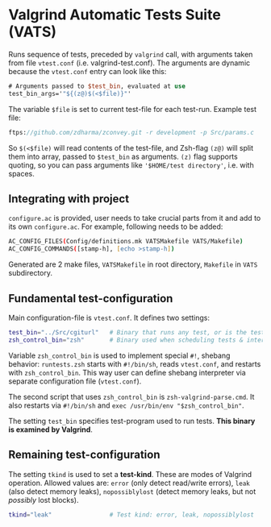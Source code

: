 # Valgrind Automatic Tests Suite (VATS)

Runs sequence of tests, preceded by `valgrind` call, with arguments taken from file `vtest.conf`
(i.e. valgrind-test.conf). The arguments are dynamic because the `vtest.conf` entry can look like
this:

```SystemVerilog
# Arguments passed to $test_bin, evaluated at use
test_bin_args='"${(z@)$(<$file)}"'
```

The variable `$file` is set to current test-file for each test-run. Example test file:

```SystemVerilog
ftps://github.com/zdharma/zconvey.git -r development -p Src/params.c
```

So `$(<$file)` will read contents of the test-file, and Zsh-flag `(z@)` will split them into
array, passed to `$test_bin` as arguments. `(z)` flag supports quoting, so you can pass
arguments like `'$HOME/test directory'`, i.e. with spaces.

## Integrating with project

`configure.ac` is provided, user needs to take crucial parts from it and add to its own `configure.ac`.
For example, following needs to be added:

```zsh
AC_CONFIG_FILES(Config/definitions.mk VATSMakefile VATS/Makefile)
AC_CONFIG_COMMANDS([stamp-h], [echo >stamp-h])
```

Generated are 2 make files, `VATSMakefile` in root directory, `Makefile` in `VATS` subdirectory.

## Fundamental test-configuration

Main configuration-file is `vtest.conf`. It defines two settings:

```zsh
test_bin="../Src/cgiturl"   # Binary that runs any test, or is the tested program itself
zsh_control_bin="zsh"       # Binary used when scheduling tests & interpreting Valgrind output
```

Variable `zsh_control_bin` is used to implement special `#!`, shebang behavior: `runtests.zsh`
starts with `#!/bin/sh`, reads `vtest.conf`, and restarts with `zsh_control_bin`. This way
user can define shebang interpreter via separate configuration file (`vtest.conf`).

The second script that uses `zsh_control_bin` is `zsh-valgrind-parse.cmd`. It also restarts
via `#!/bin/sh` and `exec /usr/bin/env "$zsh_control_bin"`.

The setting `test_bin` specifies test-program used to run tests. **This binary is examined by Valgrind**.

## Remaining test-configuration

The setting `tkind` is used to set a **test-kind**. These are modes of Valgrind operation.
Allowed values are: `error` (only detect read/write errors), `leak` (also detect memory leaks),
`nopossiblylost` (detect memory leaks, but not _possibly_ lost blocks).

```zsh
tkind="leak"                # Test kind: error, leak, nopossiblylost
```
